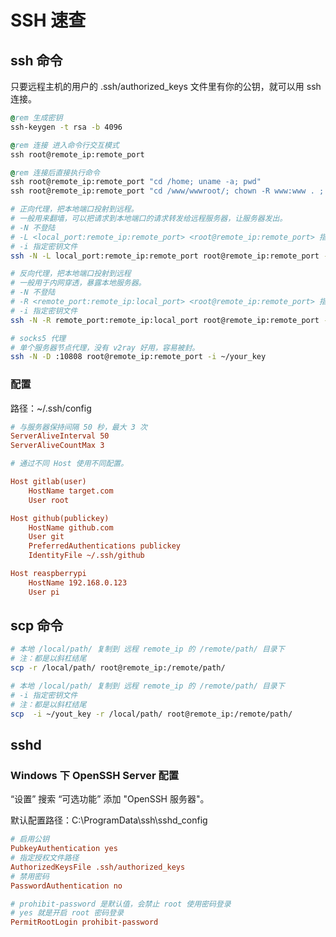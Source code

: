 # SSH 速查

## ssh 命令

只要远程主机的用户的 .ssh/authorized_keys 文件里有你的公钥，就可以用 ssh 连接。

```bat
@rem 生成密钥
ssh-keygen -t rsa -b 4096

@rem 连接 进入命令行交互模式
ssh root@remote_ip:remote_port

@rem 连接后直接执行命令
ssh root@remote_ip:remote_port "cd /home; uname -a; pwd"
ssh root@remote_ip:remote_port "cd /www/wwwroot/; chown -R www:www . ; chmod -R 755 ."
```

```bash
# 正向代理，把本地端口投射到远程。
# 一般用来翻墙，可以把请求到本地端口的请求转发给远程服务器，让服务器发出。
# -N 不登陆
# -L <local_port:remote_ip:remote_port> <root@remote_ip:remote_port> 指定本地转发参数
# -i 指定密钥文件
ssh -N -L local_port:remote_ip:remote_port root@remote_ip:remote_port -i ~/your_key

# 反向代理，把本地端口投射到远程
# 一般用于内网穿透，暴露本地服务器。
# -N 不登陆
# -R <remote_port:remote_ip:local_port> <root@remote_ip:remote_port> 指定远程转发参数
# -i 指定密钥文件
ssh -N -R remote_port:remote_ip:local_port root@remote_ip:remote_port -i ~/your_key

# socks5 代理
# 单个服务器节点代理，没有 v2ray 好用，容易被封。
ssh -N -D :10808 root@remote_ip:remote_port -i ~/your_key
```

### 配置

路径：~/.ssh/config

```ini
# 与服务器保持间隔 50 秒，最大 3 次
ServerAliveInterval 50
ServerAliveCountMax 3

# 通过不同 Host 使用不同配置。

Host gitlab(user)
    HostName target.com
    User root

Host github(publickey)
    HostName github.com
    User git
    PreferredAuthentications publickey
    IdentityFile ~/.ssh/github

Host reaspberrypi
    HostName 192.168.0.123
    User pi
```

## scp 命令

```bash
# 本地 /local/path/ 复制到 远程 remote_ip 的 /remote/path/ 目录下
# 注：都是以斜杠结尾
scp -r /local/path/ root@remote_ip:/remote/path/

# 本地 /local/path/ 复制到 远程 remote_ip 的 /remote/path/ 目录下
# -i 指定密钥文件
# 注：都是以斜杠结尾
scp  -i ~/yout_key -r /local/path/ root@remote_ip:/remote/path/
```

## sshd

### Windows 下 OpenSSH Server 配置

“设置” 搜索 “可选功能” 添加 "OpenSSH 服务器"。


默认配置路径：C:\ProgramData\ssh\sshd_config

```ini
# 启用公钥
PubkeyAuthentication yes
# 指定授权文件路径
AuthorizedKeysFile .ssh/authorized_keys
# 禁用密码
PasswordAuthentication no

# prohibit-password 是默认值，会禁止 root 使用密码登录
# yes 就是开启 root 密码登录
PermitRootLogin prohibit-password
```